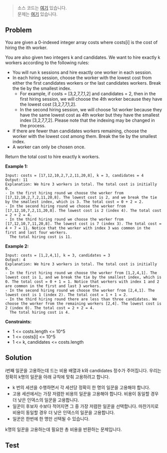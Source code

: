 > 소스 코드는 [여기](https://github.com/lcalmsky/leetcode/blob/master/src/main/java/io/lcalmsky/leetcode/leetcode.total_cost_to_hire_k_workers/Solution.java) 있습니다.  
> 문제는 [여기](https://leetcode.com/problems/leetcode.total-cost-to-hire-k-workers/) 있습니다.

## Problem

You are given a 0-indexed integer array costs where costs[i] is the cost of hiring the ith worker.

You are also given two integers k and candidates. We want to hire exactly k workers according to the following rules:

* You will run k sessions and hire exactly one worker in each session.
* In each hiring session, choose the worker with the lowest cost from either the first candidates workers or the last candidates workers. Break the tie by the smallest index.
  * For example, if costs = [3,2,7,7,1,2] and candidates = 2, then in the first hiring session, we will choose the 4th worker because they have the lowest cost [3,2,7,7,1,2].
  * In the second hiring session, we will choose 1st worker because they have the same lowest cost as 4th worker but they have the smallest index [3,2,7,7,2]. Please note that the indexing may be changed in the process.
* If there are fewer than candidates workers remaining, choose the worker with the lowest cost among them. Break the tie by the smallest index.
* A worker can only be chosen once.

Return the total cost to hire exactly k workers.

**Example 1:**

```text
Input: costs = [17,12,10,2,7,2,11,20,8], k = 3, candidates = 4
Output: 11
Explanation: We hire 3 workers in total. The total cost is initially 0.
- In the first hiring round we choose the worker from [17,12,10,2,7,2,11,20,8]. The lowest cost is 2, and we break the tie by the smallest index, which is 3. The total cost = 0 + 2 = 2.
- In the second hiring round we choose the worker from [17,12,10,7,2,11,20,8]. The lowest cost is 2 (index 4). The total cost = 2 + 2 = 4.
- In the third hiring round we choose the worker from [17,12,10,7,11,20,8]. The lowest cost is 7 (index 3). The total cost = 4 + 7 = 11. Notice that the worker with index 3 was common in the first and last four workers.
  The total hiring cost is 11.
```

**Example 2:**

```text
Input: costs = [1,2,4,1], k = 3, candidates = 3
Output: 4
Explanation: We hire 3 workers in total. The total cost is initially 0.
- In the first hiring round we choose the worker from [1,2,4,1]. The lowest cost is 1, and we break the tie by the smallest index, which is 0. The total cost = 0 + 1 = 1. Notice that workers with index 1 and 2 are common in the first and last 3 workers.
- In the second hiring round we choose the worker from [2,4,1]. The lowest cost is 1 (index 2). The total cost = 1 + 1 = 2.
- In the third hiring round there are less than three candidates. We choose the worker from the remaining workers [2,4]. The lowest cost is 2 (index 0). The total cost = 2 + 2 = 4.
  The total hiring cost is 4.
```

**Constraints:**

* 1 <= costs.length <= 10^5
* 1 <= costs[i] <= 10^5
* 1 <= k, candidates <= costs.length

## Solution

i번째 일꾼을 고용하는데 드는 비용 배열과 k와 candidates 정수가 주어집니다. 우리는 정확히 k명의 일꾼을 아래 규칙에 맞춰 고용하려고 합니다.

* k 번의 세션을 수행하면서 각 세션당 정확히 한 명의 일꾼을 고용해야 합니다.
* 고용 세션에서는 가장 저렴한 비용의 일꾼을 고용해야 합니다. 비용이 동일할 경우 더 낮은 인덱스의 일꾼을 고용합니다.
* 일꾼이 후보자 수보다 적어지면 그 중 가장 저렴한 일꾼을 선택합니다. 마찬가지로 비용이 동일할 경우 더 낮은 인덱스의 일꾼을 고용합니다.
* 일꾼은 한번에 한 명만 선택될 수 있습니다.

k명의 일꾼을 고용하는데 필요한 총 비용을 반환하는 문제입니다.



## Test
